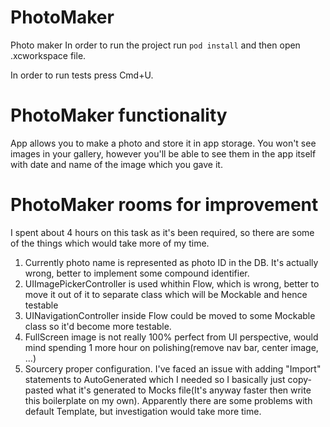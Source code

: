 # PhotoMaker
Photo maker
In order to run the project run `pod install` and then open .xcworkspace file.

In order to run tests press Cmd+U.

# PhotoMaker functionality
App allows you to make a photo and store it in app storage. You won't see images in your gallery, however you'll be able to see them in the app itself with date and name of the image which you gave it.

# PhotoMaker rooms for improvement

I spent about 4 hours on this task as it's been required, so there are some of the things which would take more of my time.

1) Currently photo name is represented as photo ID in the DB. It's actually wrong, better to implement some compound identifier.
2) UIImagePickerController is used whithin Flow, which is wrong, better to move it out of it to separate class which will be Mockable and hence testable
3) UINavigationController inside Flow could be moved to some Mockable class so it'd become more testable.
4) FullScreen image is not really 100% perfect from UI perspective, would mind spending 1 more hour on polishing(remove nav bar, center image, ...)
5) Sourcery proper configuration. I've faced an issue with adding "Import" statements to AutoGenerated which I needed so I basically just copy-pasted what it's generated to Mocks file(It's anyway faster then write this boilerplate on my own). Apparently there are some problems with default Template, but investigation would take more time.
